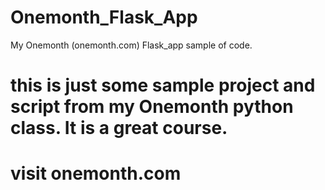 # Onemonth_Flask_App
My Onemonth (onemonth.com) Flask_app sample of code.

# this is just some sample project and script from my Onemonth python class.  It is a great course.  
# visit onemonth.com
#
#
